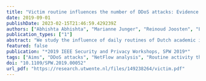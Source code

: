 ```yaml
---
title: "Victim routine influences the number of DDoS attacks: Evidence from Dutch educational network"
date: 2019-09-01
publishDate: 2023-02-15T21:46:59.429239Z
authors: ["Abhishta Abhishta", "Marianne Junger", "Reinoud Joosten", "Lambert J.M. Nieuwenhuis"]
publication_types: ["1"]
abstract: "We study the influence of daily routines of Dutch academic institutions on the number of DDoS attacks targeting their infrastructures. We hypothesise that the attacks are motivated and harness the postulates of Routine Activity Theory (RAT) from criminology to analyse the data. We define routine periods in order to group days with similar activities and use 2.5 years of NetFlow alerts data measured by SURFnet to compare the number of alerts generated during each of these periods. Our analysis shows clear correlation between academic schedules and attack patterns on academic institutions. This leads us to believe that most of these attacks are not random and are initiated by someone who might benefit by disrupting scheduled educational activities."
featured: false
publication: "*2019 IEEE Security and Privacy Workshops, SPW 2019*"
tags: ["Aims", "DDoS attacks", "NetFlow analysis", "Routine activity theory"]
doi: "10.1109/SPW.2019.00052"
url_pdf: "https://research.utwente.nl/files/149238264/victim.pdf"
---
```

